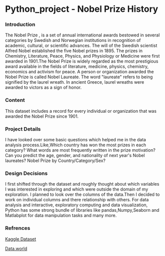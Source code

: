 # Python_project - Nobel Prize History

### Introduction

 The Nobel Prize , is a set of annual international awards bestowed in several categories by Swedish and Norwegian institutions in recognition of academic, cultural, or scientific advances.
    The will of the Swedish scientist Alfred Nobel established the five Nobel prizes in 1895. The prizes in Chemistry, Literature, Peace, Physics, and Physiology or Medicine were first awarded in 1901.The Nobel Prize is widely regarded as the most prestigious award available in the fields of literature, medicine, physics, chemistry, economics and activism for peace.
    A person or organization awarded the Nobel Prize is called Nobel Laureate. The word "laureate" refers to being signified by the laurel wreath. In ancient Greece, laurel wreaths were awarded to victors as a sign of honor.

### Content

This dataset includes a record for every individual or organization that was awarded the Nobel Prize since 1901.

### Project Details

I have looked over some basic questions which helped me in the data analysis process.Like,Which country has won the most prizes in each category? What words are most frequently written in the prize motivation? Can you predict the age, gender, and nationality of next year's Nobel laureates? Nobel Prize by Country/Category/Sex?

### Design Decisions

I first shifted through the dataset and roughly thought about which variables I was interested in exploring and which were outside the domain of my exploration. I planned to look over the columns of the data.Then I decided to work on individual columns and there relationship with others.
For data analysis and interactive, exploratory computing and data visualization, Python has some strong bundle of libraries like pandas,Numpy,Seaborn and Matlabplot for data manipulation tasks and many more.

### Refrences

[Kaggle Dataset](https://www.kaggle.com/datasets)

[Data.world](https://data.world/)





